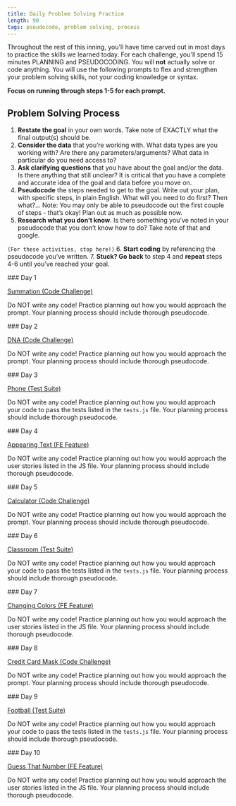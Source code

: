 ```yaml
---
title: Daily Problem Solving Practice
length: 90
tags: pseudocode, problem solving, process
---
```


Throughout the rest of this inning, you'll have time carved out in most days to practice the skills we learned today. For each challenge, you'll spend 15 minutes PLANNING and PSEUDOCODING. You will **not** actually solve or code anything. You will use the following prompts to flex and strengthen your problem solving skills, not your coding knowledge or syntax.

**Focus on running through steps 1-5 for each prompt.**

## Problem Solving Process

1. **Restate the goal** in your own words. Take note of EXACTLY what the final output(s) should be.
2. **Consider the data** that you’re working with. What data types are you working with? Are there any parameters/arguments? What data in particular do you need access to?
3. **Ask clarifying questions** that you have about the goal and/or the data. Is there anything that still unclear? It is critical that you have a complete and accurate idea of the goal and data before you move on.
4. **Pseudocode** the steps needed to get to the goal. Write out your plan, with specific steps, in plain English. What will you need to do first? Then what?… Note: You may only be able to pseudocode out the first couple of steps - that’s okay! Plan out as much as possible now.
5. **Research what you don’t know**. Is there something you’ve noted in your pseudocode that you don’t know how to do? Take note of that and google.  

`(For these activities, stop here!)`
6. **Start coding** by referencing the pseudocode you’ve written.
7. **Stuck? Go back** to step 4 and **repeat** steps 4-6 until you’ve reached your goal.

<section class="answer">
### Day 1

[Summation (Code Challenge)](https://replit.com/@kaylaewood/SummationPseudocode#index.js)

Do NOT write any code! Practice planning out how you would approach the prompt. Your planning process should include thorough pseudocode.
</section>

<section class="answer">
### Day 2

[DNA (Code Challenge)](https://replit.com/@kaylaewood/DNAPseudocode#index.js)

Do NOT write any code! Practice planning out how you would approach the prompt. Your planning process should include thorough pseudocode.
</section>

<section class="answer">
### Day 3

[Phone (Test Suite)](https://replit.com/@kaylaewood/PhonePseudocode#index.js)

Do NOT write any code! Practice planning out how you would approach your code to pass the tests listed in the `tests.js` file. Your planning process should include thorough pseudocode.
</section>

<section class="answer">
### Day 4

[Appearing Text (FE Feature)](https://codepen.io/kaylaewood/pen/WNzWraY)

Do NOT write any code! Practice planning out how you would approach the user stories listed in the JS file. Your planning process should include thorough pseudocode.
</section>

<section class="answer">
### Day 5

[Calculator (Code Challenge)](https://replit.com/@kaylaewood/CalculatorPseudocode#index.js)

Do NOT write any code! Practice planning out how you would approach the prompt. Your planning process should include thorough pseudocode.
</section>

<section class="answer">
### Day 6

[Classroom (Test Suite)](https://replit.com/@kaylaewood/ClassroomPseudocode#index.js)

Do NOT write any code! Practice planning out how you would approach your code to pass the tests listed in the `tests.js` file. Your planning process should include thorough pseudocode.
</section>

<section class="answer">
### Day 7

[Changing Colors (FE Feature)](https://codepen.io/kaylaewood/pen/JjLVXQv)

Do NOT write any code! Practice planning out how you would approach the user stories listed in the JS file. Your planning process should include thorough pseudocode.
</section>

<section class="answer">
### Day 8

[Credit Card Mask (Code Challenge)](https://replit.com/@kaylaewood/CCMaskPseudocode#index.js)

Do NOT write any code! Practice planning out how you would approach the prompt. Your planning process should include thorough pseudocode.
</section>

<section class="answer">
### Day 9

[Football (Test Suite)](https://replit.com/@kaylaewood/FootballPseudocode#index.js)

Do NOT write any code! Practice planning out how you would approach your code to pass the tests listed in the `tests.js` file. Your planning process should include thorough pseudocode.
</section>

<section class="answer">
### Day 10

[Guess That Number (FE Feature)](https://codepen.io/kaylaewood/pen/LYdvGKW?editors=1011)

Do NOT write any code! Practice planning out how you would approach the user stories listed in the JS file. Your planning process should include thorough pseudocode.
</section>
